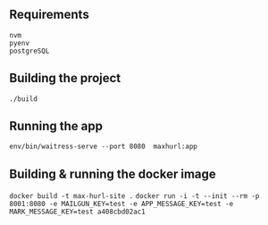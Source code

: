 

## Requirements

    nvm
    pyenv
    postgreSQL


## Building the project

    ./build


## Running the app

`env/bin/waitress-serve --port 8080  maxhurl:app`


## Building & running the docker image

`docker build -t max-hurl-site .`
`docker run -i -t --init --rm -p 8001:8080 -e MAILGUN_KEY=test -e APP_MESSAGE_KEY=test -e MARK_MESSAGE_KEY=test a408cbd02ac1`

